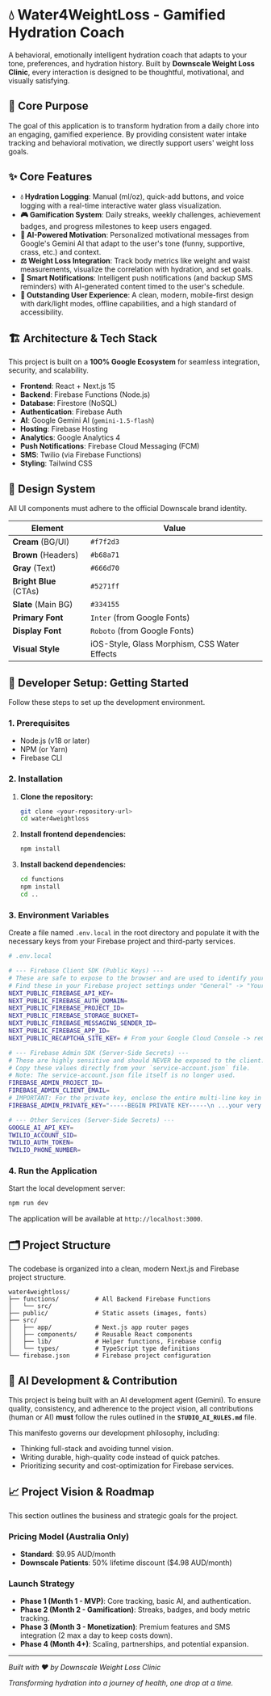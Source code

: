# 💧 Water4WeightLoss - Gamified Hydration Coach

A behavioral, emotionally intelligent hydration coach that adapts to your tone, preferences, and hydration history. Built by **Downscale Weight Loss Clinic**, every interaction is designed to be thoughtful, motivational, and visually satisfying.

## 🎯 Core Purpose

The goal of this application is to transform hydration from a daily chore into an engaging, gamified experience. By providing consistent water intake tracking and behavioral motivation, we directly support users' weight loss goals.

## ✨ Core Features

  * **💧 Hydration Logging**: Manual (ml/oz), quick-add buttons, and voice logging with a real-time interactive water glass visualization.
  * **🎮 Gamification System**: Daily streaks, weekly challenges, achievement badges, and progress milestones to keep users engaged.
  * **🤖 AI-Powered Motivation**: Personalized motivational messages from Google's Gemini AI that adapt to the user's tone (funny, supportive, crass, etc.) and context.
  * **⚖️ Weight Loss Integration**: Track body metrics like weight and waist measurements, visualize the correlation with hydration, and set goals.
  * **🔔 Smart Notifications**: Intelligent push notifications (and backup SMS reminders) with AI-generated content timed to the user's schedule.
  * **📱 Outstanding User Experience**: A clean, modern, mobile-first design with dark/light modes, offline capabilities, and a high standard of accessibility.

## 🏗️ Architecture & Tech Stack

This project is built on a **100% Google Ecosystem** for seamless integration, security, and scalability.

  * **Frontend**: React + Next.js 15
  * **Backend**: Firebase Functions (Node.js)
  * **Database**: Firestore (NoSQL)
  * **Authentication**: Firebase Auth
  * **AI**: Google Gemini AI (`gemini-1.5-flash`)
  * **Hosting**: Firebase Hosting
  * **Analytics**: Google Analytics 4
  * **Push Notifications**: Firebase Cloud Messaging (FCM)
  * **SMS**: Twilio (via Firebase Functions)
  * **Styling**: Tailwind CSS

## 🎨 Design System

All UI components must adhere to the official Downscale brand identity.

| Element               | Value                                                 |
| --------------------- | ----------------------------------------------------- |
| **Cream** (BG/UI)     | `#f7f2d3`                                             |
| **Brown** (Headers)   | `#b68a71`                                             |
| **Gray** (Text)       | `#666d70`                                             |
| **Bright Blue** (CTAs)| `#5271ff`                                             |
| **Slate** (Main BG)   | `#334155`                                             |
| **Primary Font** | `Inter` (from Google Fonts)                           |
| **Display Font** | `Roboto` (from Google Fonts)                          |
| **Visual Style** | iOS-Style, Glass Morphism, CSS Water Effects          |

## 🚀 Developer Setup: Getting Started

Follow these steps to set up the development environment.

### 1\. Prerequisites

  * Node.js (v18 or later)
  * NPM (or Yarn)
  * Firebase CLI

### 2\. Installation

1.  **Clone the repository:**

    ```bash
    git clone <your-repository-url>
    cd water4weightloss
    ```

2.  **Install frontend dependencies:**

    ```bash
    npm install
    ```

3.  **Install backend dependencies:**

    ```bash
    cd functions
    npm install
    cd ..
    ```

### 3\. Environment Variables

Create a file named `.env.local` in the root directory and populate it with the necessary keys from your Firebase project and third-party services.

```bash
# .env.local

# --- Firebase Client SDK (Public Keys) ---
# These are safe to expose to the browser and are used to identify your app.
# Find these in your Firebase project settings under "General" -> "Your apps" -> "SDK setup and configuration".
NEXT_PUBLIC_FIREBASE_API_KEY=
NEXT_PUBLIC_FIREBASE_AUTH_DOMAIN=
NEXT_PUBLIC_FIREBASE_PROJECT_ID=
NEXT_PUBLIC_FIREBASE_STORAGE_BUCKET=
NEXT_PUBLIC_FIREBASE_MESSAGING_SENDER_ID=
NEXT_PUBLIC_FIREBASE_APP_ID=
NEXT_PUBLIC_RECAPTCHA_SITE_KEY= # From your Google Cloud Console -> reCAPTCHA

# --- Firebase Admin SDK (Server-Side Secrets) ---
# These are highly sensitive and should NEVER be exposed to the client.
# Copy these values directly from your `service-account.json` file.
# Note: The service-account.json file itself is no longer used.
FIREBASE_ADMIN_PROJECT_ID=
FIREBASE_ADMIN_CLIENT_EMAIL=
# IMPORTANT: For the private key, enclose the entire multi-line key in double quotes.
FIREBASE_ADMIN_PRIVATE_KEY="-----BEGIN PRIVATE KEY-----\n ...your very long key... \n-----END PRIVATE KEY-----\n"

# --- Other Services (Server-Side Secrets) ---
GOOGLE_AI_API_KEY=
TWILIO_ACCOUNT_SID=
TWILIO_AUTH_TOKEN=
TWILIO_PHONE_NUMBER=

```

### 4\. Run the Application

Start the local development server:

```bash
npm run dev
```

The application will be available at `http://localhost:3000`.

## 🗂️ Project Structure

The codebase is organized into a clean, modern Next.js and Firebase project structure.

```
water4weightloss/
├── functions/          # All Backend Firebase Functions
│   └── src/
├── public/             # Static assets (images, fonts)
├── src/
│   ├── app/            # Next.js app router pages
│   ├── components/     # Reusable React components
│   ├── lib/            # Helper functions, Firebase config
│   └── types/          # TypeScript type definitions
└── firebase.json       # Firebase project configuration
```

## 🤖 AI Development & Contribution

This project is being built with an AI development agent (Gemini). To ensure quality, consistency, and adherence to the project vision, all contributions (human or AI) **must** follow the rules outlined in the **`STUDIO_AI_RULES.md`** file.

This manifesto governs our development philosophy, including:

  * Thinking full-stack and avoiding tunnel vision.
  * Writing durable, high-quality code instead of quick patches.
  * Prioritizing security and cost-optimization for Firebase services.

## 📈 Project Vision & Roadmap

This section outlines the business and strategic goals for the project.

### Pricing Model (Australia Only)

  * **Standard**: $9.95 AUD/month
  * **Downscale Patients**: 50% lifetime discount ($4.98 AUD/month)

### Launch Strategy

  * **Phase 1 (Month 1 - MVP)**: Core tracking, basic AI, and authentication.
  * **Phase 2 (Month 2 - Gamification)**: Streaks, badges, and body metric tracking.
  * **Phase 3 (Month 3 - Monetization)**: Premium features and SMS integration (2 max a day to keep costs down).
  * **Phase 4 (Month 4+)**: Scaling, partnerships, and potential expansion.

-----

*Built with ❤️ by Downscale Weight Loss Clinic*

*Transforming hydration into a journey of health, one drop at a time.*
